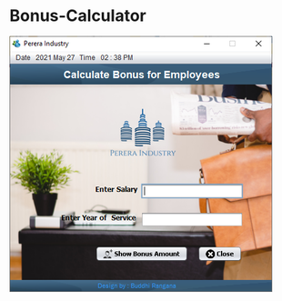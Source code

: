 # Bonus-Calculator
<style>
img{
  align:center;
}
  </style>
<img src="https://github.com/buddhirangana/Bonus-Calculator/blob/main/images/Screenshot.PNG" alt="Screenshot"/>
